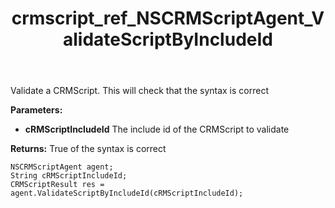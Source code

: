﻿---
title: crmscript_ref_NSCRMScriptAgent_ValidateScriptByIncludeId
description: CRMScriptResult ValidateScriptByIncludeId(String cRMScriptIncludeId)
intellisense: NSCRMScriptAgent.ValidateScriptByIncludeId
keywords: NSCRMScriptAgent,ValidateScriptByIncludeId
so.topic: reference
---

Validate a CRMScript. This will check that the syntax is correct

**Parameters:**
 - **cRMScriptIncludeId** The include id of the CRMScript to validate

**Returns:** True of the syntax is correct

```crmscript
NSCRMScriptAgent agent;
String cRMScriptIncludeId;
CRMScriptResult res = agent.ValidateScriptByIncludeId(cRMScriptIncludeId);
```

